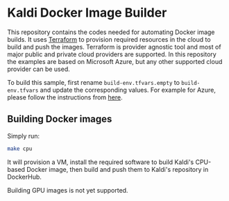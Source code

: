 # Kaldi Docker Image Builder
This repository contains the codes needed for automating Docker image builds. It uses [Terraform](https://www.terraform.io/) to provision required resources in the cloud to build and push the images. Terraform is provider agnostic tool and most of major public and private cloud providers are supported. In this repository the examples are based on Microsoft Azure, but any other supported cloud provider can be used.

To build this sample, first rename `build-env.tfvars.empty` to `build-env.tfvars` and update the corresponding values. For example for Azure, please follow the instructions from [here](https://docs.microsoft.com/en-us/azure/virtual-machines/linux/terraform-install-configure). 

## Building Docker images
Simply run:
```bash
make cpu
```

It will provision a VM, install the required software to build Kaldi's CPU-based Docker image, then build and push them to Kaldi's repository in DockerHub.

Building GPU images is not yet supported.

